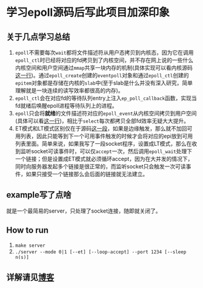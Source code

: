 # 学习epoll源码后写此项目加深印象

## 关于几点学习总结

1. `epoll`不需要每次`wait`都将文件描述符从用户态拷贝到内核态，因为它在调用`epoll_ctl`时已经将对应的fd拷贝到了内核空间，并不存在网上说的一些什么内核空间和用户空间通过`mmap`共享一块内存的机制(具体实现可以看内核源码[这一行](https://code.woboq.org/linux/linux/fs/eventpoll.c.html#2012))。通过`epoll_create`创建的`eventpoll`对象和通过`epoll_ctl`创建的`epitem`对象都是存储在内核的`slab`中(至于slab是什么并没有深入研究，简单理解就是一块连续的读写效率都很高的内存)。
1. `epoll_ctl`会在对应fd的等待队列entry上注入`ep_poll_callback`函数，实现当fd就绪后唤醒epoll进程等待队列上的进程。
1. `epoll`只会将**就绪**的文件描述符对应的`epoll_event`从内核空间拷贝到用户空间(具体可以看[这一行](https://code.woboq.org/linux/linux/fs/eventpoll.c.html#1665))，相比于`select`每次都拷贝全部fd效率无疑大大提升。
1. ET模式和LT模式区别仅在于源码[这一段](https://code.woboq.org/linux/linux/fs/eventpoll.c.html#1677)，如果是边缘触发，那么就不加回可用列表，因此只能等到下一个可用事件触发的时候才会将对应的epi放到可用列表里面。简单来说，如果我写了一段socket程序，设置成LT模式，那么在收到监听socket可读事件时，可以仅`accept`一次，然后调用`epoll_wait`处理下一个链接；但是设置成ET模式就必须循环accept，因为在大并发的情况下，同时向服务器发起多个链接是很正常的，而监听socket只会触发一次可读事件，如果只接受一个链接那么会后面的链接就无法建立。


## example写了点啥

就是一个最简易的server，只处理了socket连接，随即就关闭了。

## How to run

1. `make server`
1. `./server --mode 0|1 [--et] [--loop-accept] --port 1234 [--sleep n(s)]`

## 详解请见[博客](https://blog.leosocy.top/epoll%E6%B7%B1%E5%85%A5%E5%AD%A6%E4%B9%A0/)


